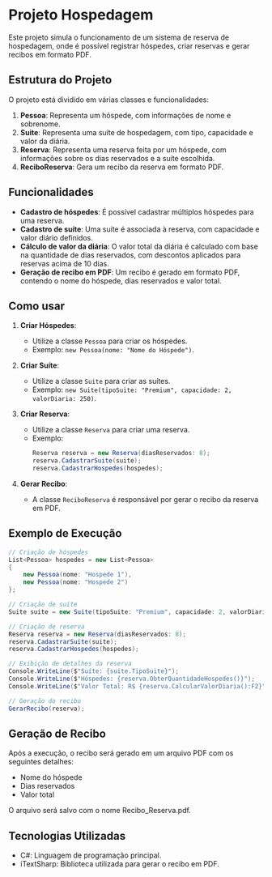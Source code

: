 # Projeto Hospedagem

Este projeto simula o funcionamento de um sistema de reserva de hospedagem, onde é possível registrar hóspedes, criar reservas e gerar recibos em formato PDF.

## Estrutura do Projeto

O projeto está dividido em várias classes e funcionalidades:

1. **Pessoa**: Representa um hóspede, com informações de nome e sobrenome.
2. **Suite**: Representa uma suíte de hospedagem, com tipo, capacidade e valor da diária.
3. **Reserva**: Representa uma reserva feita por um hóspede, com informações sobre os dias reservados e a suíte escolhida.
4. **ReciboReserva**: Gera um recibo da reserva em formato PDF.

## Funcionalidades

- **Cadastro de hóspedes**: É possível cadastrar múltiplos hóspedes para uma reserva.
- **Cadastro de suíte**: Uma suíte é associada à reserva, com capacidade e valor diário definidos.
- **Cálculo de valor da diária**: O valor total da diária é calculado com base na quantidade de dias reservados, com descontos aplicados para reservas acima de 10 dias.
- **Geração de recibo em PDF**: Um recibo é gerado em formato PDF, contendo o nome do hóspede, dias reservados e valor total.

## Como usar

1. **Criar Hóspedes**:
   - Utilize a classe `Pessoa` para criar os hóspedes.
   - Exemplo: `new Pessoa(nome: "Nome do Hóspede")`.

2. **Criar Suíte**:
   - Utilize a classe `Suite` para criar as suítes.
   - Exemplo: `new Suite(tipoSuite: "Premium", capacidade: 2, valorDiaria: 250)`.

3. **Criar Reserva**:
   - Utilize a classe `Reserva` para criar uma reserva.
   - Exemplo:
     ```csharp
     Reserva reserva = new Reserva(diasReservados: 8);
     reserva.CadastrarSuite(suite);
     reserva.CadastrarHospedes(hospedes);
     ```

4. **Gerar Recibo**:
   - A classe `ReciboReserva` é responsável por gerar o recibo da reserva em PDF.

## Exemplo de Execução

```csharp
// Criação de hóspedes
List<Pessoa> hospedes = new List<Pessoa>
{
    new Pessoa(nome: "Hospede 1"),
    new Pessoa(nome: "Hospede 2")
};

// Criação de suíte
Suite suite = new Suite(tipoSuite: "Premium", capacidade: 2, valorDiaria: 250);

// Criação de reserva
Reserva reserva = new Reserva(diasReservados: 8);
reserva.CadastrarSuite(suite);
reserva.CadastrarHospedes(hospedes);

// Exibição de detalhes da reserva
Console.WriteLine($"Suíte: {suite.TipoSuite}");
Console.WriteLine($"Hóspedes: {reserva.ObterQuantidadeHospedes()}");
Console.WriteLine($"Valor Total: R$ {reserva.CalcularValorDiaria():F2}");

// Geração do recibo
GerarRecibo(reserva);
```

## Geração de Recibo

Após a execução, o recibo será gerado em um arquivo PDF com os seguintes detalhes:

- Nome do hóspede
- Dias reservados
- Valor total

O arquivo será salvo com o nome Recibo_Reserva.pdf.

## Tecnologias Utilizadas

- C#: Linguagem de programação principal.
- iTextSharp: Biblioteca utilizada para gerar o recibo em PDF.



